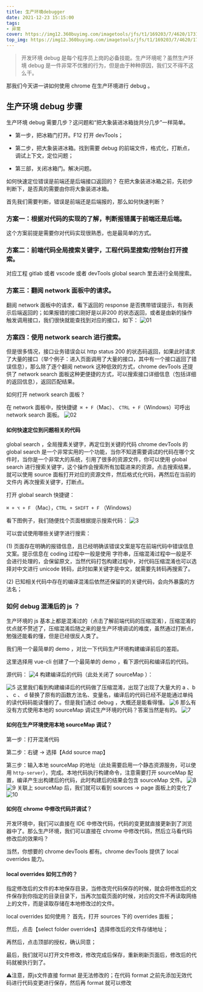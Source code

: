 ```yaml
---
title: 生产环境debugger
date: 2021-12-23 15:15:00
tags:
- 异常
cover: https://img12.360buyimg.com/imagetools/jfs/t1/169203/7/4620/173190/601266a8E8ad356b4/4fdec47d3f9e5259.png
top_img: https://img12.360buyimg.com/imagetools/jfs/t1/169203/7/4620/173190/601266a8E8ad356b4/4fdec47d3f9e5259.png
---
```


> 开发环境 debug 是每个程序员上岗的必备技能。生产环境呢？虽然生产环境 debug 是一件非常不优雅的行为，但是由于种种原因，我们又不得不这么干。

那我们今天讲一讲如何使用 chrome 在生产环境进行 debug 。

## 生产环境 debug 步骤
生产环境 debug 需要几步？这问题和“把大象装进冰箱拢共分几步”一样简单。

- 第一步，把冰箱门打开。F12 打开 devTools；

- 第二步，把大象装进冰箱。找到需要 debug 的前端文件，格式化，打断点，调试上下文，定位问题；

- 第三部，关闭冰箱门。解决问题。

如何快速定位错误是前端还是后端接口返回的？
在把大象装进冰箱之前，先初步判断下，是否真的需要由你将大象装进冰箱。

首先我们需要判断，错误是前端还是后端报的，那么如何快速判断？

### 方案一：根据对代码的实现的了解，判断报错属于前端还是后端。
这个方案前提是需要你对代码实现很熟悉，也是最简单的方式。

### 方案二：前端代码全局搜索关键字，工程代码里搜索/控制台打开搜索。
对应工程 gitlab 或者 vscode 或者 devTools global search 里去进行全局搜索。

### 方案三：翻阅 network 面板中的请求。
翻阅 network 面板中的请求，看下返回的 response 是否携带错误提示，有则表示后端返回的；如果报错的接口刚好是以非200 的状态返回，或者是由新的操作触发调用接口，我们很快就能查找到对应的接口，如下：
![01](01.gif)

### 方案四：使用 network search 进行搜索。
但是很多情况，接口业务错误会以 http status 200 的状态码返回，如果此时请求了大量的接口（举个例子：进入页面调用了大量的接口，其中有一个接口返回了错误信息），那么除了逐个翻阅 network 这种低效的方式，chrome devTools 还提供了 network search 面板这种更便捷的方式，可以搜索接口详细信息（包括详细的返回信息），返回匹配结果。

如何打开 network search 面板？

在 network 面板中，按快捷键` ⌘ + F`（Mac）、 `CTRL + F`（Windows）可呼出 network search 面板。
![02](02.png)

#### 如何快速定位到问题相关的代码
global search ，全局搜素关键字，再定位到关键的代码
chrome devTools 的 global search 是一个非常实用的一个功能，当你不知道需要调试的代码在哪个文件时，当你是一个非常大的系统，引用了很多的资源文件，你可以使用 global search 进行搜索关键字，这个操作会搜索所有加载进来的资源，点击搜索结果，就可以使用 source 面板打开对应的资源文件，然后格式化代码，再然后在当前的文件内 再次搜索关键字，打断点。

打开 global search 快捷键：

`⌘ + ⌥ + F` （Mac），`CTRL + SHIFT + F` （Windows）

看下图例子，我们随便找个页面根据提示搜索代码：
![3](3.gif)

可以尝试使用哪些关键字进行搜索：

(1) 页面存在明确的报错信息，且已经明确该错误文案是写在前端代码中错误信息文案。提示信息在 coding 过程中一般是使用 字符串，压缩混淆过程中一般是不会进行处理的，会保留原文，当然代码打包构建过程中，对代码压缩混淆也可以选择对中文进行 unicode 转码，此时如果关键字是中文，就需要先转码再搜索了。

(2) 已知相关代码中存在的编译混淆后依然还保留的的关键代码，会向外暴露的方法名；

### 如何 debug 混淆后的 js ？
生产环境的 js 基本上都是混淆过的（点击了解前端代码的压缩混淆），压缩混淆的优点就不赘述了，压缩混淆后随之来的是生产环境调试的难度，虽然通过打断点，勉强还能看的懂，但是已经很反人类了。

我们用一个最简单的 demo ，对比一下代码生产环境构建编译前后的差距。

这里选择用 vue-cli 创建了一个最简单的 demo ，看下源代码和编译后的代码。

源代码：
![4](4.png)
构建编译后的代码（此处关闭了 sourceMap ）：

![5](5.png)
这里我们看到构建编译后的代码做了压缩混淆，出现了出现了大量大的 a 、b 、 c 、 d 替换了原有的函数方法名、变量名，编译后的代码已经不是能通过单纯的读代码码能读懂的了。但是我们通过 debug ，大概还是能看得懂。
![6](6.png)
那么有没有方式使用本地的 sourceMap 调试生产环境的代码？答案当然是有的。
![7](7.png)

#### 如何在生产环境使用本地 sourceMap 调试？
第一步：打开混淆代码

第二步：右键 -> 选择【Add source map】

第三步：输入本地 sourceMap 的地址（此处需要启用一个静态资源服务，可以使用 `http-server`），完成。本地代码执行构建命令，注意需要打开 sourceMap 配置，编译产生出构建后的代码，此时构建后的结果会包含 sourceMap 文件。
![8](8.png)
![9](9.png)
关联上 sourceMap 后，我们就可以看到 sources -> page 面板上的变化了
![10](10.png)

#### 如何在 chrome 中修改代码并调试？
开发环境中，我们可以直接在 IDE 中修改代码，代码的变更就直接更新到了浏览器中了。那么生产环境，我们可以直接在 chrome 中修改代码，然后立马看代码修改后的效果吗？

当然，你想要的 chrome devTools 都有。chrome devTools 提供了 local overrides 能力。

#### local overrides 如何工作的？
指定修改后的文件的本地保存目录，当修改完代码保存的时候，就会将修改后的文件保存到你指定的目录目录下，当再次加载页面的时候，对应的文件不再读取网络上的文件，而是读取存储在本地修改过的文件。

local overrides 如何使用？
首先，打开 sources 下的 overrides 面板；

然后，点击【select folder overrides】选择修改后的文件存储地址；

再然后，点击顶部的授权，确认同意；


最后，我们就可以打开文件修改，修改完成后保存，重新刷新页面后，修改后的代码就被执行到了。

⚠️注意，原js文件直接 format 是无法修改的；在代码 format 之前先添加无效代码进行代码变更进行保存，然后再 format 就可以修改